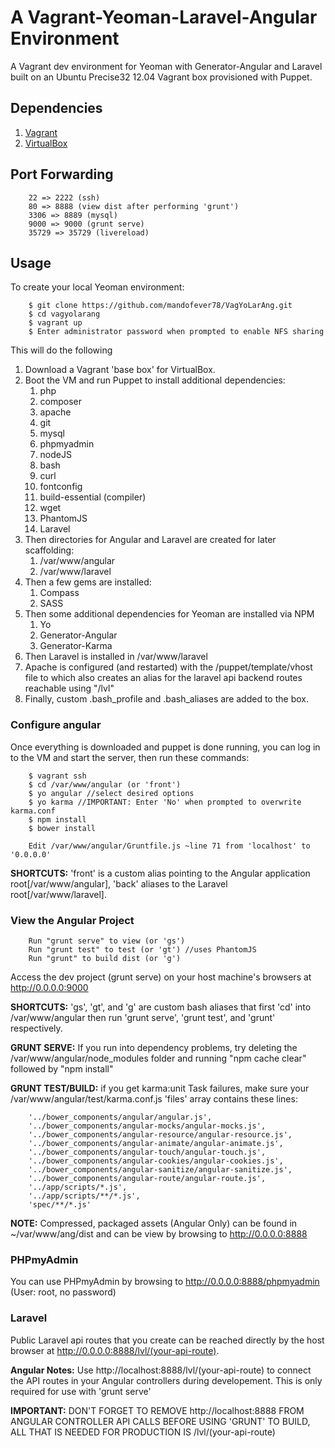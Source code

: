 A Vagrant-Yeoman-Laravel-Angular Environment
==================

A Vagrant dev environment for Yeoman with Generator-Angular and Laravel built on an Ubuntu Precise32 12.04 Vagrant box provisioned with Puppet.


## Dependencies

1. [Vagrant](http://downloads.vagrantup.com/)
2. [VirtualBox](https://www.virtualbox.org/wiki/Downloads)

## Port Forwarding

        22 => 2222 (ssh)
        80 => 8888 (view dist after performing 'grunt')
        3306 => 8889 (mysql)
        9000 => 9000 (grunt serve)
        35729 => 35729 (livereload)

## Usage

To create your local Yeoman environment:

        $ git clone https://github.com/mandofever78/VagYoLarAng.git
        $ cd vagyolarang
        $ vagrant up
        $ Enter administrator password when prompted to enable NFS sharing
        
        
This will do the following

1. Download a Vagrant 'base box' for VirtualBox.  
2. Boot the VM and run Puppet to install additional dependencies:
    1. php
    2. composer
    3. apache
    4. git
    5. mysql
    6. phpmyadmin
    7. nodeJS
    8. bash
    9. curl
    9. fontconfig
    10. build-essential (compiler)
    11. wget
    12. PhantomJS
    13. Laravel
3. Then directories for Angular and Laravel are created for later scaffolding:
    1. /var/www/angular
    2. /var/www/laravel   
4. Then a few gems are installed:
    1. Compass
    2. SASS
5. Then some additional dependencies for Yeoman are installed via NPM
    1. Yo
    2. Generator-Angular
    3. Generator-Karma
6. Then Laravel is installed in /var/www/laravel 
7. Apache is configured (and restarted) with the /puppet/template/vhost file to which also creates an alias for the laravel api backend routes reachable using "/lvl"
8. Finally, custom .bash_profile and .bash_aliases are added to the box.

### Configure angular

Once everything is downloaded and puppet is done running, you can log in to the VM and start the server, then run these commands:

        $ vagrant ssh
        $ cd /var/www/angular (or 'front')
        $ yo angular //select desired options
        $ yo karma //IMPORTANT: Enter 'No' when prompted to overwrite karma.conf
        $ npm install
        $ bower install
        
        Edit /var/www/angular/Gruntfile.js ~line 71 from 'localhost' to '0.0.0.0'
        
**SHORTCUTS:** 'front' is a custom alias pointing to the Angular application root[/var/www/angular], 'back' aliases to the Laravel root[/var/www/laravel].


### View the Angular Project

        Run "grunt serve" to view (or 'gs')
        Run "grunt test" to test (or 'gt') //uses PhantomJS 
        Run "grunt" to build dist (or 'g')


Access the dev project (grunt serve) on your host machine's browsers at http://0.0.0.0:9000

**SHORTCUTS:** 'gs', 'gt', and 'g' are custom bash aliases that first 'cd' into /var/www/angular then run 'grunt serve', 'grunt test', and 'grunt' respectively.

**GRUNT SERVE:** If you run into dependency problems, try deleting the /var/www/angular/node_modules folder and running "npm cache clear" followed by "npm install"

**GRUNT TEST/BUILD:** if you get karma:unit Task failures, make sure your /var/www/angular/test/karma.conf.js 'files' array contains these lines:

        '../bower_components/angular/angular.js',
        '../bower_components/angular-mocks/angular-mocks.js',
        '../bower_components/angular-resource/angular-resource.js',
        '../bower_components/angular-animate/angular-animate.js',
        '../bower_components/angular-touch/angular-touch.js',
        '../bower_components/angular-cookies/angular-cookies.js',
        '../bower_components/angular-sanitize/angular-sanitize.js',
        '../bower_components/angular-route/angular-route.js',
        '../app/scripts/*.js',
        '../app/scripts/**/*.js',
        'spec/**/*.js'
      
**NOTE:** Compressed, packaged assets (Angular Only) can be found in ~/var/www/ang/dist and can be view by browsing to http://0.0.0.0:8888

### PHPmyAdmin

You can use PHPmyAdmin by browsing to http://0.0.0.0:8888/phpmyadmin (User: root, no password)


### Laravel

Public Laravel api routes that you create can be reached directly by the host browser at http://0.0.0.0:8888/lvl/(your-api-route). 

**Angular Notes:** Use http://localhost:8888/lvl/(your-api-route) to connect the API routes in your Angular controllers during developement. This is only required for use with 'grunt serve' 

**IMPORTANT:** DON'T FORGET TO REMOVE http://localhost:8888 FROM ANGULAR CONTROLLER API CALLS BEFORE USING 'GRUNT' TO BUILD, ALL THAT IS NEEDED FOR PRODUCTION IS /lvl/(your-api-route)


    